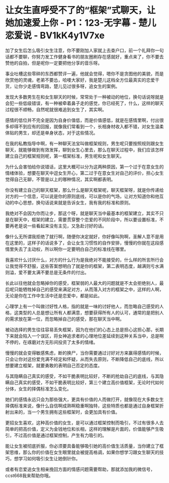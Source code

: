 # 让女生直呼受不了的“框架”式聊天，让她加速爱上你 - P1：123-无字幕 - 楚儿恋爱说 - BV1kK4y1V7xe

加了女生后怎么吸引女生注意，你不要刚加人家就上去查户口，前一个礼拜你一句话都不要聊，你努力发工作健身看书的朋友圈刷存在感就好，重点来了，你不要去赞他的自拍，但是呢你一定要把他分享的音乐呀。

事业吐槽这些零碎的东西都赞评一遍，他就会觉得，嗯你不是贪图他的美貌，而是欣赏他的灵魂，老弟不要怂，哈喽大家好，我是楚儿这档全方位最真实的恋爱干货，让你少走感情弯路，楚儿见过很多呀，追女生的案例。

发现大多数男生在和女生聊天的时候，常常处于一种被动的地位，换句话说呀就是会犯一些低级错误，有一种被牵着鼻子走的感觉，你已经死了，什么，这样的聊天过程很不顺畅，自然呢就很难追到女生了，其实啊。

感情的低位并不完全是因为自身价值低，而是价值感低，就是在感情里啊，付出很多却得不到应有的回报，就像我们常看到一个，长相身材收入都不错，对女生温柔体贴的男生，却还是单身状态，对于这些情况。

在我的私教指导中啊，有一种聊天法宝叫做框架规则，男生呢只要按照规则跟女生聊天，就能够做到有效发挥，聊到女生心里去，那么在聊天过程中，我们应该怎样建立自己的框架规则呢，第一框架标准，男生呢和女生聊天。

为什么会害怕给你说错话，这里大概可以分为这两种原因，第一个过于在意女生的情绪体验，想要在聊天中逗女生开心，第二过于在意女生对自己的评价，担心女生觉得自己无聊，不管是以上的哪种情况，其实啊都表明。

你没有建立自己的聊天框架，那么什么是聊天框架呢，聊天框架呀，就是你传递给对方的一个信息，可以说是你的原则底线，可以是你的气场，让对方知道你和他互动的中心思想，换句话说来就是告诉女生，我有我的标准和原则。

我绝对不会因为你而让步，那这个呀，就是聊天当中最基本的框架建立，其实不只是在聊天中，框架的建立，需要贯穿整个恋爱的不同阶段中，所以要设置标准，不要再老是说一些看起来没有主见，又急赴讨好的话。

像什么无所谓我拒绝了就行啊，随便你决定就好，你好像叫狗啊，圣解人意不是用在这里的，这样子的话说多了，会让女生习惯性的自作安排，慢慢的你就在这段感情里失去了主动权，所以啊你一定要明白自己的标准线在哪里。

我喜欢什么讨厌什么，对方的什么行为是我绝对不能接受的，什么样的所言所行会让我觉得不舒服，这些答案想明白了就是你的框架，第二表明态度，越满则亏水满则溢，爱不要太满不要总是无条件的付出。

长此以往他就会忽略掉你的感受，框架弱的人最大的问题就是不太会拒绝别人，最后呢只能牺牲掉自己的感受来满足对方，从而落入对方的框架之中，这样的人啊，无论是你在工作中生活中还是恋爱中，都是如此。

心理学上有一个叫做讨好性人格，指的就是一味的讨好他人，而忽略自己感受的人格，这类型的人总是想让所有人都满意，想要获得所有人的认可，通常的是把别人的需求放在第一位，而忽略掉自己的感受，那在聊天当中啊。

被动选择的男生往往容易丢失框架，因为在他们的心态上总是担心这担心那，长期下来就会陷入一个误区，将女神追求者的心理地位差延续到这种关系当中，总是啊不停的，在琢磨对方无形间投资了太多的情绪。

慢慢的就会变得敏感焦虑，断的换尸，当你需要通过讨好对方来赢得感情的时候，只会让你对这份爱充满不经定和怀疑，从而失去原则，不断降低自己的底线，所以想要建立框架，就要勇敢的表明自己否定的态度。

与其隐瞒自己真实的感受，不如干脆表明比较好，不断的抢劫自己的底线，与其隐瞒自己真实的感受，不如干脆表明比较好，第三个建立高价值框架，无论时代如何分体，女生的择偶标准怎么变化。

她们的感情永远只会为那些强大，更具有价值的人而做打开，就像现在大多数女生择偶标准来说，像什么自信啊成熟啊稳重啊独特，这些特质也都是通过自身框架折射出来的，当一个男生拥有这些框架时，会更加具有价值。

更招女生喜欢，这种高价值的女生，是可以通过框架控制而吸引，不过有很多人去简单的把高价值，定义为金钱地位和长相，这样的理解是片面的，价值能够产生吸引，不过高价值是通过框架控制，产生有力吸引的。

能让女生被彻底折服，你必须要具备能够吸引她的高价值生活质量，当你建立了框架思维，那么你的价值在女生眼里就会被提高格调，如果你想学习跟女生聊天的技巧，想学习如何吸引女生让她倒针你。

或者有恋爱追女生相亲挽回方面的情感问题需要帮助，那就添加我的微信号，ccst668我来帮助你哦。